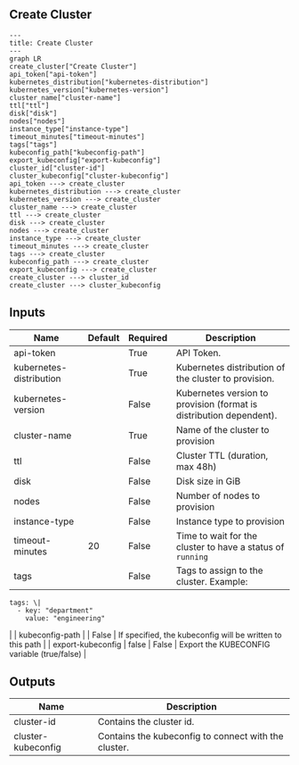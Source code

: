 ## Create Cluster

```mermaid
---
title: Create Cluster
---
graph LR
create_cluster["Create Cluster"]
api_token["api-token"]
kubernetes_distribution["kubernetes-distribution"]
kubernetes_version["kubernetes-version"]
cluster_name["cluster-name"]
ttl["ttl"]
disk["disk"]
nodes["nodes"]
instance_type["instance-type"]
timeout_minutes["timeout-minutes"]
tags["tags"]
kubeconfig_path["kubeconfig-path"]
export_kubeconfig["export-kubeconfig"]
cluster_id["cluster-id"]
cluster_kubeconfig["cluster-kubeconfig"]
api_token ---> create_cluster
kubernetes_distribution ---> create_cluster
kubernetes_version ---> create_cluster
cluster_name ---> create_cluster
ttl ---> create_cluster
disk ---> create_cluster
nodes ---> create_cluster
instance_type ---> create_cluster
timeout_minutes ---> create_cluster
tags ---> create_cluster
kubeconfig_path ---> create_cluster
export_kubeconfig ---> create_cluster
create_cluster ---> cluster_id
create_cluster ---> cluster_kubeconfig
```
## Inputs
| Name | Default | Required | Description |
| --- | --- | --- | --- |
| api-token |  | True | API Token. |
| kubernetes-distribution |  | True | Kubernetes distribution of the cluster to provision. |
| kubernetes-version |  | False | Kubernetes version to provision (format is distribution dependent). |
| cluster-name |  | True | Name of the cluster to provision |
| ttl |  | False | Cluster TTL (duration, max 48h) |
| disk |  | False | Disk size in GiB |
| nodes |  | False | Number of nodes to provision |
| instance-type |  | False | Instance type to provision |
| timeout-minutes | 20 | False | Time to wait for the cluster to have a status of `running` |
| tags |  | False | Tags to assign to the cluster. Example: <br>
```
tags: \|
  - key: "department"
    value: "engineering"
```
 |
| kubeconfig-path |  | False | If specified, the kubeconfig will be written to this path |
| export-kubeconfig | false | False | Export the KUBECONFIG variable (true/false) |

## Outputs
| Name | Description |
| --- | --- |
| cluster-id | Contains the cluster id. |
| cluster-kubeconfig | Contains the kubeconfig to connect with the cluster. |

